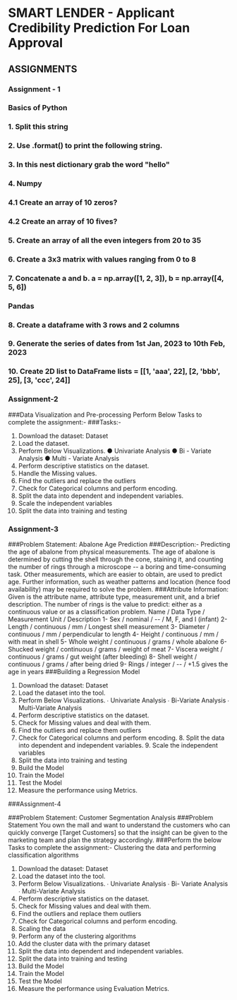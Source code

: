 # SMART LENDER - Applicant Credibility Prediction For Loan Approval

## ASSIGNMENTS

### Assignment - 1

### Basics of Python

### 1. Split this string
### 2. Use .format() to print the following string. 
### 3. In this nest dictionary grab the word "hello"
### 4. Numpy
### 4.1 Create an array of 10 zeros?
### 4.2 Create an array of 10 fives?
### 5. Create an array of all the even integers from 20 to 35
### 6. Create a 3x3 matrix with values ranging from 0 to 8
### 7. Concatenate a and b. a = np.array([1, 2, 3]), b = np.array([4, 5, 6])
### Pandas
### 8. Create a dataframe with 3 rows and 2 columns
### 9. Generate the series of dates from 1st Jan, 2023 to 10th Feb, 2023
### 10. Create 2D list to DataFrame lists = [[1, 'aaa', 22], [2, 'bbb', 25], [3, 'ccc', 24]]

### Assignment-2

###Data Visualization and Pre-processing
Perform Below Tasks to complete the assignment:-
###Tasks:-
1. Download the dataset: Dataset
2. Load the dataset.
3. Perform Below Visualizations.
● Univariate Analysis
● Bi - Variate Analysis
● Multi - Variate Analysis
4. Perform descriptive statistics on the dataset.
5. Handle the Missing values.
6. Find the outliers and replace the outliers
7. Check for Categorical columns and perform encoding.
8. Split the data into dependent and independent variables.
9. Scale the independent variables
10. Split the data into training and testing

### Assignment-3

###Problem Statement: Abalone Age Prediction
###Description:- Predicting the age of abalone from physical measurements. The age of abalone is
determined by cutting the shell through the cone, staining it, and counting the number of rings through
a microscope -- a boring and time-consuming task. Other measurements, which are easier to obtain,
are used to predict age. Further information, such as weather patterns and location (hence food
availability) may be required to solve the problem.
###Attribute Information:
Given is the attribute name, attribute type, measurement unit, and a brief description. The number of
rings is the value to predict: either as a continuous value or as a classification problem.
Name / Data Type / Measurement Unit / Description
1- Sex / nominal / -- / M, F, and I (infant)
2- Length / continuous / mm / Longest shell measurement
3- Diameter / continuous / mm / perpendicular to length
4- Height / continuous / mm / with meat in shell
5- Whole weight / continuous / grams / whole abalone
6- Shucked weight / continuous / grams / weight of meat
7- Viscera weight / continuous / grams / gut weight (after bleeding)
8- Shell weight / continuous / grams / after being dried
9- Rings / integer / -- / +1.5 gives the age in years
###Building a Regression Model
1. Download the dataset: Dataset
2. Load the dataset into the tool.
3. Perform Below Visualizations.
∙ Univariate Analysis
∙ Bi-Variate Analysis
∙ Multi-Variate Analysis
4. Perform descriptive statistics on the dataset.
5. Check for Missing values and deal with them.
6. Find the outliers and replace them outliers
7. Check for Categorical columns and perform encoding. 8. Split the data
into dependent and independent variables. 9. Scale the independent
variables
10. Split the data into training and testing
11. Build the Model
12. Train the Model
13. Test the Model
14. Measure the performance using Metrics.

###Assignment-4

###Problem Statement: Customer Segmentation Analysis
###Problem Statement
You own the mall and want to understand the customers who can quickly
converge [Target Customers] so that the insight can be given to the
marketing team and plan the strategy accordingly.
###Perform the below Tasks to complete the assignment:-
Clustering the data and performing classification algorithms
1. Download the dataset: Dataset
2. Load the dataset into the tool.
3. Perform Below Visualizations.
∙ Univariate Analysis
∙ Bi- Variate Analysis
∙ Multi-Variate Analysis
4. Perform descriptive statistics on the dataset.
5. Check for Missing values and deal with them.
6. Find the outliers and replace them outliers
7. Check for Categorical columns and perform encoding.
8. Scaling the data
9. Perform any of the clustering algorithms
10. Add the cluster data with the primary dataset
11. Split the data into dependent and independent
variables.
12. Split the data into training and testing
13. Build the Model
14. Train the Model
15. Test the Model
16. Measure the performance using Evaluation Metrics.

